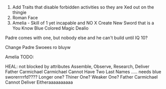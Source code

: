 1. Add Traits that disable forbidden activities so they are Xed out on the thingie
2. Roman Face
3. Amelia - Skill of 1 yet incapable and NO X
Create New Sword that is a You Know
Blue Colored Magic Dealio

Padre comes with one, but nobody else and he can't build until IQ 10?


Change Padre Swoees ro bluyw

Amelia TODO:


HEAL: not blocked by attributes
Assemble, Observe, Research, Deliver
Father Carmichael Carmichael Cannot Have Two Last Names
..... needs blue sworerrrrfd???? Longer one? Thiner One? Weaker One?
Father Carmichael Cannot Deliver Eitheraaaaaaaaaa

